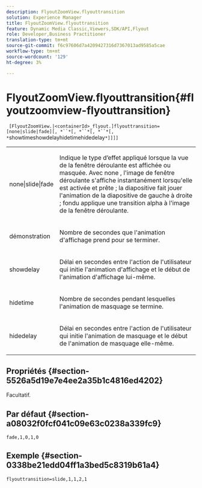 ```yaml
---
description: FlyoutZoomView.flyouttransition
solution: Experience Manager
title: FlyoutZoomView.flyouttransition
feature: Dynamic Media Classic,Viewers,SDK/API,Flyout
role: Developer,Business Practitioner
translation-type: tm+mt
source-git-commit: f6c97606d7a4209427316d7367013ad9585a5cae
workflow-type: tm+mt
source-wordcount: '129'
ht-degree: 3%

---
```



# FlyoutZoomView.flyouttransition{#flyoutzoomview-flyouttransition}

` [FlyoutZoomView.|<containerId>_flyout.]flyouttransition=[none|slide|fade][, *``*[, *``*[, *``*[, *`showtimeshowdelayhidetimehidedelay`*]]]]`

<table id="table_AB421835D2454ECD8AA40DBFADBAC65F"> 
 <tbody> 
  <tr> 
   <td colname="col1"> <p> <span class="codeph"> <span class="varname"> none|slide|fade  </span> </span> </p> </td> 
   <td colname="col2"> <p> Indique le type d’effet appliqué lorsque la vue de la fenêtre déroulante est affichée ou masquée. Avec <span class="codeph"> none </span>, l'image de fenêtre déroulante s'affiche instantanément lorsqu'elle est activée et prête ; <span class="codeph"> la diapositive </span> fait jouer l'animation de la diapositive de gauche à droite ; <span class="codeph"> fondu </span> applique une transition alpha à l'image de la fenêtre déroulante. </p> </td> 
  </tr> 
  <tr> 
   <td colname="col1"> <p> <span class="codeph"> <span class="varname"> démonstration  </span> </span> </p> </td> 
   <td colname="col2"> <p> Nombre de secondes que l'animation d'affichage prend pour se terminer. </p> </td> 
  </tr> 
  <tr> 
   <td colname="col1"> <p> <span class="codeph"> <span class="varname"> showdelay  </span> </span> </p> </td> 
   <td colname="col2"> <p> Délai en secondes entre l'action de l'utilisateur qui initie l'animation d'affichage et le début de l'animation d'affichage lui-même. </p> </td> 
  </tr> 
  <tr> 
   <td colname="col1"> <p> <span class="codeph"> <span class="varname"> hidetime  </span> </span> </p> </td> 
   <td colname="col2"> <p> Nombre de secondes pendant lesquelles l'animation de masquage se termine. </p> </td> 
  </tr> 
  <tr> 
   <td colname="col1"> <p> <span class="codeph"> <span class="varname"> hidedelay  </span> </span> </p> </td> 
   <td colname="col2"> <p> Délai en secondes entre l'action de l'utilisateur qui initie l'animation de masquage et le début de l'animation de masquage elle-même. </p> </td> 
  </tr> 
 </tbody> 
</table>

## Propriétés {#section-5526a5d19e7e4ee2a35b1c4816ed4202}

Facultatif.

## Par défaut {#section-a08032f0fcf041c09e63c0238a339fc9}

`fade,1,0,1,0`

## Exemple {#section-0338be21edd04ff1a3bed5c8319b61a4}

`flyouttransition=slide,1,1,2,1`
